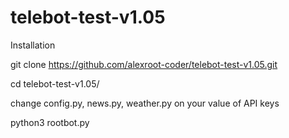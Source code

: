 # telebot-test-v1.05


 
Installation


git clone https://github.com/alexroot-coder/telebot-test-v1.05.git

cd telebot-test-v1.05/

change config.py, news.py, weather.py on your value of API keys

python3 rootbot.py
